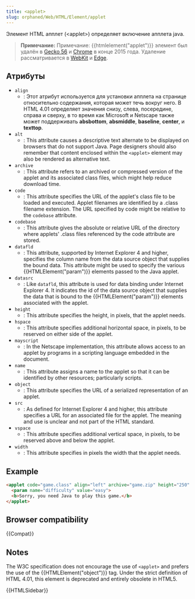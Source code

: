 ```yaml
---
title: <applet>
slug: orphaned/Web/HTML/Element/applet
---
```


Элемент HTML апплет (\<applet>) определяет включение апплета java.

> **Примечание:** Примечание: {{htmlelement("applet")}} элемент был удалён в [Gecko 56](https://bugzilla.mozilla.org/show_bug.cgi?id=1279218) и [Chrome](https://bugs.chromium.org/p/chromium/issues/detail?id=470301) в конце 2015 года. Удаление рассматривается в [WebKit](https://bugs.webkit.org/show_bug.cgi?id=157926) и [Edge](https://developer.microsoft.com/en-us/microsoft-edge/platform/issues/11946645/).

## Атрибуты

- `align`
  - : Этот атрибут используется для установки апплета на странице относительно содержания, которая может течь вокруг него. В HTML 4.01 определяет значения снизу, слева, посередине, справа и сверху, в то время как Microsoft и Netscape также может поддерживать **absbottom**, **absmiddle**, **baseline**, **center**, и **texttop**.
- `alt`
  - : This attribute causes a descriptive text alternate to be displayed on browsers that do not support Java. Page designers should also remember that content enclosed within the `<applet>` element may also be rendered as alternative text.
- `archive`
  - : This attribute refers to an archived or compressed version of the applet and its associated class files, which might help reduce download time.
- `code`
  - : This attribute specifies the URL of the applet's class file to be loaded and executed. Applet filenames are identified by a .class filename extension. The URL specified by code might be relative to the `codebase` attribute.
- `codebase`
  - : This attribute gives the absolute or relative URL of the directory where applets' .class files referenced by the code attribute are stored.
- `datafld`
  - : This attribute, supported by Internet Explorer 4 and higher, specifies the column name from the data source object that supplies the bound data. This attribute might be used to specify the various {{HTMLElement("param")}} elements passed to the Java applet.
- `datasrc`
  - : Like `datafld`, this attribute is used for data binding under Internet Explorer 4. It indicates the id of the data source object that supplies the data that is bound to the {{HTMLElement("param")}} elements associated with the applet.
- `height`
  - : This attribute specifies the height, in pixels, that the applet needs.
- `hspace`
  - : This attribute specifies additional horizontal space, in pixels, to be reserved on either side of the applet.
- `mayscript`
  - : In the Netscape implementation, this attribute allows access to an applet by programs in a scripting language embedded in the document.
- `name`
  - : This attribute assigns a name to the applet so that it can be identified by other resources; particularly scripts.
- `object`
  - : This attribute specifies the URL of a serialized representation of an applet.
- `src`
  - : As defined for Internet Explorer 4 and higher, this attribute specifies a URL for an associated file for the applet. The meaning and use is unclear and not part of the HTML standard.
- `vspace`
  - : This attribute specifies additional vertical space, in pixels, to be reserved above and below the applet.
- `width`
  - : This attribute specifies in pixels the width that the applet needs.

## Example

```html
<applet code="game.class" align="left" archive="game.zip" height="250" width="350">
  <param name="difficulty" value="easy">
  <b>Sorry, you need Java to play this game.</b>
</applet>
```

## Browser compatibility

{{Compat}}

## Notes

The W3C specification does not encourage the use of `<applet>` and prefers the use of the {{HTMLElement("object")}} tag. Under the strict definition of HTML 4.01, this element is deprecated and entirely obsolete in HTML5.

{{HTMLSidebar}}
